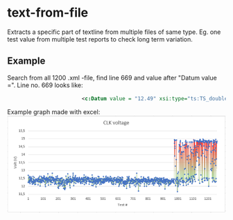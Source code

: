 # text-from-file
Extracts a specific part of textline from multiple files of same type. Eg. one test value from multiple test reports to check long term variation.

## Example
Search from all 1200 .xml -file, find line 669 and value after "Datum value =".
Line no. 669 looks like:

```xml
						<c:Datum value = "12.49" xsi:type="ts:TS_double" nonStandardUnit="V" flags = "0x0400"/>
```

Example graph made with excel:
![Long term variation graph](example/graph_example_result.png)
